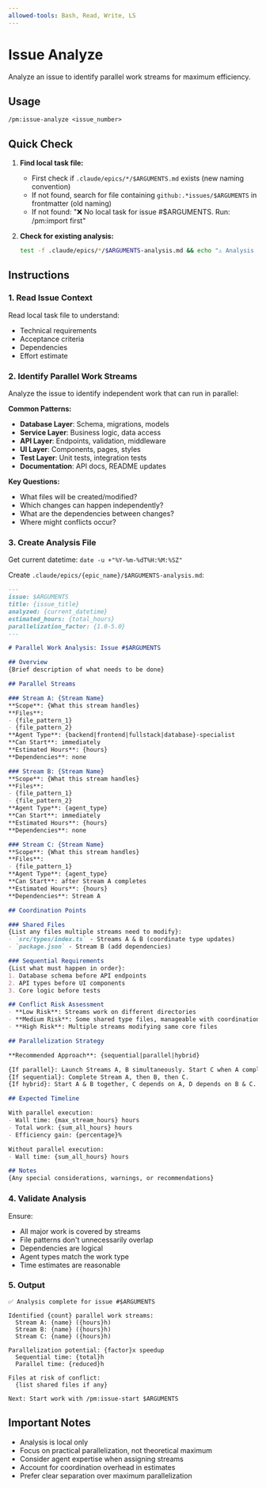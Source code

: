 ```yaml
---
allowed-tools: Bash, Read, Write, LS
---
```


# Issue Analyze

Analyze an issue to identify parallel work streams for maximum efficiency.

## Usage
```
/pm:issue-analyze <issue_number>
```

## Quick Check

1. **Find local task file:**
   - First check if `.claude/epics/*/$ARGUMENTS.md` exists (new naming convention)
   - If not found, search for file containing `github:.*issues/$ARGUMENTS` in frontmatter (old naming)
   - If not found: "❌ No local task for issue #$ARGUMENTS. Run: /pm:import first"

2. **Check for existing analysis:**
   ```bash
   test -f .claude/epics/*/$ARGUMENTS-analysis.md && echo "⚠️ Analysis already exists. Overwrite? (yes/no)"
   ```

## Instructions

### 1. Read Issue Context

Read local task file to understand:
- Technical requirements
- Acceptance criteria
- Dependencies
- Effort estimate

### 2. Identify Parallel Work Streams

Analyze the issue to identify independent work that can run in parallel:

**Common Patterns:**
- **Database Layer**: Schema, migrations, models
- **Service Layer**: Business logic, data access
- **API Layer**: Endpoints, validation, middleware
- **UI Layer**: Components, pages, styles
- **Test Layer**: Unit tests, integration tests
- **Documentation**: API docs, README updates

**Key Questions:**
- What files will be created/modified?
- Which changes can happen independently?
- What are the dependencies between changes?
- Where might conflicts occur?

### 3. Create Analysis File

Get current datetime: `date -u +"%Y-%m-%dT%H:%M:%SZ"`

Create `.claude/epics/{epic_name}/$ARGUMENTS-analysis.md`:

```markdown
---
issue: $ARGUMENTS
title: {issue_title}
analyzed: {current_datetime}
estimated_hours: {total_hours}
parallelization_factor: {1.0-5.0}
---

# Parallel Work Analysis: Issue #$ARGUMENTS

## Overview
{Brief description of what needs to be done}

## Parallel Streams

### Stream A: {Stream Name}
**Scope**: {What this stream handles}
**Files**:
- {file_pattern_1}
- {file_pattern_2}
**Agent Type**: {backend|frontend|fullstack|database}-specialist
**Can Start**: immediately
**Estimated Hours**: {hours}
**Dependencies**: none

### Stream B: {Stream Name}
**Scope**: {What this stream handles}
**Files**:
- {file_pattern_1}
- {file_pattern_2}
**Agent Type**: {agent_type}
**Can Start**: immediately
**Estimated Hours**: {hours}
**Dependencies**: none

### Stream C: {Stream Name}
**Scope**: {What this stream handles}
**Files**:
- {file_pattern_1}
**Agent Type**: {agent_type}
**Can Start**: after Stream A completes
**Estimated Hours**: {hours}
**Dependencies**: Stream A

## Coordination Points

### Shared Files
{List any files multiple streams need to modify}:
- `src/types/index.ts` - Streams A & B (coordinate type updates)
- `package.json` - Stream B (add dependencies)

### Sequential Requirements
{List what must happen in order}:
1. Database schema before API endpoints
2. API types before UI components
3. Core logic before tests

## Conflict Risk Assessment
- **Low Risk**: Streams work on different directories
- **Medium Risk**: Some shared type files, manageable with coordination
- **High Risk**: Multiple streams modifying same core files

## Parallelization Strategy

**Recommended Approach**: {sequential|parallel|hybrid}

{If parallel}: Launch Streams A, B simultaneously. Start C when A completes.
{If sequential}: Complete Stream A, then B, then C.
{If hybrid}: Start A & B together, C depends on A, D depends on B & C.

## Expected Timeline

With parallel execution:
- Wall time: {max_stream_hours} hours
- Total work: {sum_all_hours} hours
- Efficiency gain: {percentage}%

Without parallel execution:
- Wall time: {sum_all_hours} hours

## Notes
{Any special considerations, warnings, or recommendations}
```

### 4. Validate Analysis

Ensure:
- All major work is covered by streams
- File patterns don't unnecessarily overlap
- Dependencies are logical
- Agent types match the work type
- Time estimates are reasonable

### 5. Output

```
✅ Analysis complete for issue #$ARGUMENTS

Identified {count} parallel work streams:
  Stream A: {name} ({hours}h)
  Stream B: {name} ({hours}h)
  Stream C: {name} ({hours}h)
  
Parallelization potential: {factor}x speedup
  Sequential time: {total}h
  Parallel time: {reduced}h

Files at risk of conflict:
  {list shared files if any}

Next: Start work with /pm:issue-start $ARGUMENTS
```

## Important Notes

- Analysis is local only
- Focus on practical parallelization, not theoretical maximum
- Consider agent expertise when assigning streams
- Account for coordination overhead in estimates
- Prefer clear separation over maximum parallelization
